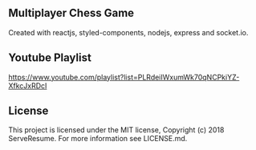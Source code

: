 Multiplayer Chess Game
-------
Created with reactjs, styled-components, nodejs, express and socket.io.

Youtube Playlist
----------
https://www.youtube.com/playlist?list=PLRdeiIWxumWk70qNCPkiYZ-XfkcJxRDcI


License
------
This project is licensed under the MIT license, Copyright (c) 2018 ServeResume. For more information see LICENSE.md.
